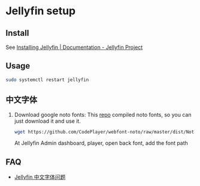 # Jellyfin setup

## Install

See [Installing Jellyfin | Documentation - Jellyfin Project](https://jellyfin.org/docs/general/administration/installing.html#debian)

## Usage

```bash
sudo systemctl restart jellyfin
```

## 中文字体

1. Download google noto fonts:
   This [repo](https://github.com/CodePlayer/webfont-noto) compiled noto fonts, so you can just download it and use it.

   ```bash
   wget https://github.com/CodePlayer/webfont-noto/raw/master/dist/NotoSans/NotoSansCJKsc-hinted/subset/NotoSansCJKsc-hinted-standard/NotoSansCJKsc-Regular.woff2
   ```

   At Jellyfin Admin dashboard, player, open back font, add the font path

## FAQ

- [Jellyfin 中文字体问题](https://github.com/jellyfin/jellyfin-web/issues/934)
